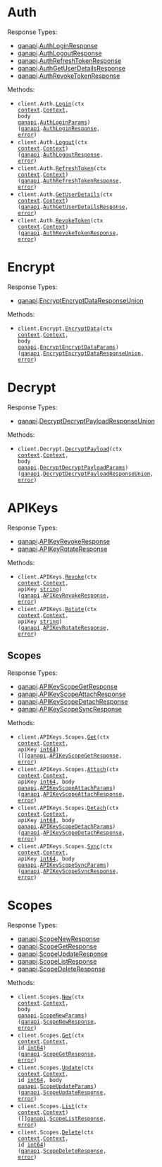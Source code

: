 # Auth

Response Types:

- <a href="https://pkg.go.dev/github.com/qanapi/qanapi-sdk-golang">qanapi</a>.<a href="https://pkg.go.dev/github.com/qanapi/qanapi-sdk-golang#AuthLoginResponse">AuthLoginResponse</a>
- <a href="https://pkg.go.dev/github.com/qanapi/qanapi-sdk-golang">qanapi</a>.<a href="https://pkg.go.dev/github.com/qanapi/qanapi-sdk-golang#AuthLogoutResponse">AuthLogoutResponse</a>
- <a href="https://pkg.go.dev/github.com/qanapi/qanapi-sdk-golang">qanapi</a>.<a href="https://pkg.go.dev/github.com/qanapi/qanapi-sdk-golang#AuthRefreshTokenResponse">AuthRefreshTokenResponse</a>
- <a href="https://pkg.go.dev/github.com/qanapi/qanapi-sdk-golang">qanapi</a>.<a href="https://pkg.go.dev/github.com/qanapi/qanapi-sdk-golang#AuthGetUserDetailsResponse">AuthGetUserDetailsResponse</a>
- <a href="https://pkg.go.dev/github.com/qanapi/qanapi-sdk-golang">qanapi</a>.<a href="https://pkg.go.dev/github.com/qanapi/qanapi-sdk-golang#AuthRevokeTokenResponse">AuthRevokeTokenResponse</a>

Methods:

- <code title="post /auth/login">client.Auth.<a href="https://pkg.go.dev/github.com/qanapi/qanapi-sdk-golang#AuthService.Login">Login</a>(ctx <a href="https://pkg.go.dev/context">context</a>.<a href="https://pkg.go.dev/context#Context">Context</a>, body <a href="https://pkg.go.dev/github.com/qanapi/qanapi-sdk-golang">qanapi</a>.<a href="https://pkg.go.dev/github.com/qanapi/qanapi-sdk-golang#AuthLoginParams">AuthLoginParams</a>) (<a href="https://pkg.go.dev/github.com/qanapi/qanapi-sdk-golang">qanapi</a>.<a href="https://pkg.go.dev/github.com/qanapi/qanapi-sdk-golang#AuthLoginResponse">AuthLoginResponse</a>, <a href="https://pkg.go.dev/builtin#error">error</a>)</code>
- <code title="post /auth/logout">client.Auth.<a href="https://pkg.go.dev/github.com/qanapi/qanapi-sdk-golang#AuthService.Logout">Logout</a>(ctx <a href="https://pkg.go.dev/context">context</a>.<a href="https://pkg.go.dev/context#Context">Context</a>) (<a href="https://pkg.go.dev/github.com/qanapi/qanapi-sdk-golang">qanapi</a>.<a href="https://pkg.go.dev/github.com/qanapi/qanapi-sdk-golang#AuthLogoutResponse">AuthLogoutResponse</a>, <a href="https://pkg.go.dev/builtin#error">error</a>)</code>
- <code title="post /auth/refresh">client.Auth.<a href="https://pkg.go.dev/github.com/qanapi/qanapi-sdk-golang#AuthService.RefreshToken">RefreshToken</a>(ctx <a href="https://pkg.go.dev/context">context</a>.<a href="https://pkg.go.dev/context#Context">Context</a>) (<a href="https://pkg.go.dev/github.com/qanapi/qanapi-sdk-golang">qanapi</a>.<a href="https://pkg.go.dev/github.com/qanapi/qanapi-sdk-golang#AuthRefreshTokenResponse">AuthRefreshTokenResponse</a>, <a href="https://pkg.go.dev/builtin#error">error</a>)</code>
- <code title="get /auth/userdetails">client.Auth.<a href="https://pkg.go.dev/github.com/qanapi/qanapi-sdk-golang#AuthService.GetUserDetails">GetUserDetails</a>(ctx <a href="https://pkg.go.dev/context">context</a>.<a href="https://pkg.go.dev/context#Context">Context</a>) (<a href="https://pkg.go.dev/github.com/qanapi/qanapi-sdk-golang">qanapi</a>.<a href="https://pkg.go.dev/github.com/qanapi/qanapi-sdk-golang#AuthGetUserDetailsResponse">AuthGetUserDetailsResponse</a>, <a href="https://pkg.go.dev/builtin#error">error</a>)</code>
- <code title="post /auth/revoke">client.Auth.<a href="https://pkg.go.dev/github.com/qanapi/qanapi-sdk-golang#AuthService.RevokeToken">RevokeToken</a>(ctx <a href="https://pkg.go.dev/context">context</a>.<a href="https://pkg.go.dev/context#Context">Context</a>) (<a href="https://pkg.go.dev/github.com/qanapi/qanapi-sdk-golang">qanapi</a>.<a href="https://pkg.go.dev/github.com/qanapi/qanapi-sdk-golang#AuthRevokeTokenResponse">AuthRevokeTokenResponse</a>, <a href="https://pkg.go.dev/builtin#error">error</a>)</code>

# Encrypt

Response Types:

- <a href="https://pkg.go.dev/github.com/qanapi/qanapi-sdk-golang">qanapi</a>.<a href="https://pkg.go.dev/github.com/qanapi/qanapi-sdk-golang#EncryptEncryptDataResponseUnion">EncryptEncryptDataResponseUnion</a>

Methods:

- <code title="post /encrypt">client.Encrypt.<a href="https://pkg.go.dev/github.com/qanapi/qanapi-sdk-golang#EncryptService.EncryptData">EncryptData</a>(ctx <a href="https://pkg.go.dev/context">context</a>.<a href="https://pkg.go.dev/context#Context">Context</a>, body <a href="https://pkg.go.dev/github.com/qanapi/qanapi-sdk-golang">qanapi</a>.<a href="https://pkg.go.dev/github.com/qanapi/qanapi-sdk-golang#EncryptEncryptDataParams">EncryptEncryptDataParams</a>) (<a href="https://pkg.go.dev/github.com/qanapi/qanapi-sdk-golang">qanapi</a>.<a href="https://pkg.go.dev/github.com/qanapi/qanapi-sdk-golang#EncryptEncryptDataResponseUnion">EncryptEncryptDataResponseUnion</a>, <a href="https://pkg.go.dev/builtin#error">error</a>)</code>

# Decrypt

Response Types:

- <a href="https://pkg.go.dev/github.com/qanapi/qanapi-sdk-golang">qanapi</a>.<a href="https://pkg.go.dev/github.com/qanapi/qanapi-sdk-golang#DecryptDecryptPayloadResponseUnion">DecryptDecryptPayloadResponseUnion</a>

Methods:

- <code title="post /decrypt">client.Decrypt.<a href="https://pkg.go.dev/github.com/qanapi/qanapi-sdk-golang#DecryptService.DecryptPayload">DecryptPayload</a>(ctx <a href="https://pkg.go.dev/context">context</a>.<a href="https://pkg.go.dev/context#Context">Context</a>, body <a href="https://pkg.go.dev/github.com/qanapi/qanapi-sdk-golang">qanapi</a>.<a href="https://pkg.go.dev/github.com/qanapi/qanapi-sdk-golang#DecryptDecryptPayloadParams">DecryptDecryptPayloadParams</a>) (<a href="https://pkg.go.dev/github.com/qanapi/qanapi-sdk-golang">qanapi</a>.<a href="https://pkg.go.dev/github.com/qanapi/qanapi-sdk-golang#DecryptDecryptPayloadResponseUnion">DecryptDecryptPayloadResponseUnion</a>, <a href="https://pkg.go.dev/builtin#error">error</a>)</code>

# APIKeys

Response Types:

- <a href="https://pkg.go.dev/github.com/qanapi/qanapi-sdk-golang">qanapi</a>.<a href="https://pkg.go.dev/github.com/qanapi/qanapi-sdk-golang#APIKeyRevokeResponse">APIKeyRevokeResponse</a>
- <a href="https://pkg.go.dev/github.com/qanapi/qanapi-sdk-golang">qanapi</a>.<a href="https://pkg.go.dev/github.com/qanapi/qanapi-sdk-golang#APIKeyRotateResponse">APIKeyRotateResponse</a>

Methods:

- <code title="patch /api-keys/{apiKey}/revoke">client.APIKeys.<a href="https://pkg.go.dev/github.com/qanapi/qanapi-sdk-golang#APIKeyService.Revoke">Revoke</a>(ctx <a href="https://pkg.go.dev/context">context</a>.<a href="https://pkg.go.dev/context#Context">Context</a>, apiKey <a href="https://pkg.go.dev/builtin#string">string</a>) (<a href="https://pkg.go.dev/github.com/qanapi/qanapi-sdk-golang">qanapi</a>.<a href="https://pkg.go.dev/github.com/qanapi/qanapi-sdk-golang#APIKeyRevokeResponse">APIKeyRevokeResponse</a>, <a href="https://pkg.go.dev/builtin#error">error</a>)</code>
- <code title="patch /api-keys/{apiKey}/rotate">client.APIKeys.<a href="https://pkg.go.dev/github.com/qanapi/qanapi-sdk-golang#APIKeyService.Rotate">Rotate</a>(ctx <a href="https://pkg.go.dev/context">context</a>.<a href="https://pkg.go.dev/context#Context">Context</a>, apiKey <a href="https://pkg.go.dev/builtin#string">string</a>) (<a href="https://pkg.go.dev/github.com/qanapi/qanapi-sdk-golang">qanapi</a>.<a href="https://pkg.go.dev/github.com/qanapi/qanapi-sdk-golang#APIKeyRotateResponse">APIKeyRotateResponse</a>, <a href="https://pkg.go.dev/builtin#error">error</a>)</code>

## Scopes

Response Types:

- <a href="https://pkg.go.dev/github.com/qanapi/qanapi-sdk-golang">qanapi</a>.<a href="https://pkg.go.dev/github.com/qanapi/qanapi-sdk-golang#APIKeyScopeGetResponse">APIKeyScopeGetResponse</a>
- <a href="https://pkg.go.dev/github.com/qanapi/qanapi-sdk-golang">qanapi</a>.<a href="https://pkg.go.dev/github.com/qanapi/qanapi-sdk-golang#APIKeyScopeAttachResponse">APIKeyScopeAttachResponse</a>
- <a href="https://pkg.go.dev/github.com/qanapi/qanapi-sdk-golang">qanapi</a>.<a href="https://pkg.go.dev/github.com/qanapi/qanapi-sdk-golang#APIKeyScopeDetachResponse">APIKeyScopeDetachResponse</a>
- <a href="https://pkg.go.dev/github.com/qanapi/qanapi-sdk-golang">qanapi</a>.<a href="https://pkg.go.dev/github.com/qanapi/qanapi-sdk-golang#APIKeyScopeSyncResponse">APIKeyScopeSyncResponse</a>

Methods:

- <code title="get /api-keys/{apiKey}/scopes">client.APIKeys.Scopes.<a href="https://pkg.go.dev/github.com/qanapi/qanapi-sdk-golang#APIKeyScopeService.Get">Get</a>(ctx <a href="https://pkg.go.dev/context">context</a>.<a href="https://pkg.go.dev/context#Context">Context</a>, apiKey <a href="https://pkg.go.dev/builtin#int64">int64</a>) ([]<a href="https://pkg.go.dev/github.com/qanapi/qanapi-sdk-golang">qanapi</a>.<a href="https://pkg.go.dev/github.com/qanapi/qanapi-sdk-golang#APIKeyScopeGetResponse">APIKeyScopeGetResponse</a>, <a href="https://pkg.go.dev/builtin#error">error</a>)</code>
- <code title="post /api-keys/{apiKey}/scopes/attach">client.APIKeys.Scopes.<a href="https://pkg.go.dev/github.com/qanapi/qanapi-sdk-golang#APIKeyScopeService.Attach">Attach</a>(ctx <a href="https://pkg.go.dev/context">context</a>.<a href="https://pkg.go.dev/context#Context">Context</a>, apiKey <a href="https://pkg.go.dev/builtin#int64">int64</a>, body <a href="https://pkg.go.dev/github.com/qanapi/qanapi-sdk-golang">qanapi</a>.<a href="https://pkg.go.dev/github.com/qanapi/qanapi-sdk-golang#APIKeyScopeAttachParams">APIKeyScopeAttachParams</a>) (<a href="https://pkg.go.dev/github.com/qanapi/qanapi-sdk-golang">qanapi</a>.<a href="https://pkg.go.dev/github.com/qanapi/qanapi-sdk-golang#APIKeyScopeAttachResponse">APIKeyScopeAttachResponse</a>, <a href="https://pkg.go.dev/builtin#error">error</a>)</code>
- <code title="post /api-keys/{apiKey}/scopes/detach">client.APIKeys.Scopes.<a href="https://pkg.go.dev/github.com/qanapi/qanapi-sdk-golang#APIKeyScopeService.Detach">Detach</a>(ctx <a href="https://pkg.go.dev/context">context</a>.<a href="https://pkg.go.dev/context#Context">Context</a>, apiKey <a href="https://pkg.go.dev/builtin#int64">int64</a>, body <a href="https://pkg.go.dev/github.com/qanapi/qanapi-sdk-golang">qanapi</a>.<a href="https://pkg.go.dev/github.com/qanapi/qanapi-sdk-golang#APIKeyScopeDetachParams">APIKeyScopeDetachParams</a>) (<a href="https://pkg.go.dev/github.com/qanapi/qanapi-sdk-golang">qanapi</a>.<a href="https://pkg.go.dev/github.com/qanapi/qanapi-sdk-golang#APIKeyScopeDetachResponse">APIKeyScopeDetachResponse</a>, <a href="https://pkg.go.dev/builtin#error">error</a>)</code>
- <code title="post /api-keys/{apiKey}/scopes/sync">client.APIKeys.Scopes.<a href="https://pkg.go.dev/github.com/qanapi/qanapi-sdk-golang#APIKeyScopeService.Sync">Sync</a>(ctx <a href="https://pkg.go.dev/context">context</a>.<a href="https://pkg.go.dev/context#Context">Context</a>, apiKey <a href="https://pkg.go.dev/builtin#int64">int64</a>, body <a href="https://pkg.go.dev/github.com/qanapi/qanapi-sdk-golang">qanapi</a>.<a href="https://pkg.go.dev/github.com/qanapi/qanapi-sdk-golang#APIKeyScopeSyncParams">APIKeyScopeSyncParams</a>) (<a href="https://pkg.go.dev/github.com/qanapi/qanapi-sdk-golang">qanapi</a>.<a href="https://pkg.go.dev/github.com/qanapi/qanapi-sdk-golang#APIKeyScopeSyncResponse">APIKeyScopeSyncResponse</a>, <a href="https://pkg.go.dev/builtin#error">error</a>)</code>

# Scopes

Response Types:

- <a href="https://pkg.go.dev/github.com/qanapi/qanapi-sdk-golang">qanapi</a>.<a href="https://pkg.go.dev/github.com/qanapi/qanapi-sdk-golang#ScopeNewResponse">ScopeNewResponse</a>
- <a href="https://pkg.go.dev/github.com/qanapi/qanapi-sdk-golang">qanapi</a>.<a href="https://pkg.go.dev/github.com/qanapi/qanapi-sdk-golang#ScopeGetResponse">ScopeGetResponse</a>
- <a href="https://pkg.go.dev/github.com/qanapi/qanapi-sdk-golang">qanapi</a>.<a href="https://pkg.go.dev/github.com/qanapi/qanapi-sdk-golang#ScopeUpdateResponse">ScopeUpdateResponse</a>
- <a href="https://pkg.go.dev/github.com/qanapi/qanapi-sdk-golang">qanapi</a>.<a href="https://pkg.go.dev/github.com/qanapi/qanapi-sdk-golang#ScopeListResponse">ScopeListResponse</a>
- <a href="https://pkg.go.dev/github.com/qanapi/qanapi-sdk-golang">qanapi</a>.<a href="https://pkg.go.dev/github.com/qanapi/qanapi-sdk-golang#ScopeDeleteResponse">ScopeDeleteResponse</a>

Methods:

- <code title="post /scopes">client.Scopes.<a href="https://pkg.go.dev/github.com/qanapi/qanapi-sdk-golang#ScopeService.New">New</a>(ctx <a href="https://pkg.go.dev/context">context</a>.<a href="https://pkg.go.dev/context#Context">Context</a>, body <a href="https://pkg.go.dev/github.com/qanapi/qanapi-sdk-golang">qanapi</a>.<a href="https://pkg.go.dev/github.com/qanapi/qanapi-sdk-golang#ScopeNewParams">ScopeNewParams</a>) (<a href="https://pkg.go.dev/github.com/qanapi/qanapi-sdk-golang">qanapi</a>.<a href="https://pkg.go.dev/github.com/qanapi/qanapi-sdk-golang#ScopeNewResponse">ScopeNewResponse</a>, <a href="https://pkg.go.dev/builtin#error">error</a>)</code>
- <code title="get /scopes/{id}">client.Scopes.<a href="https://pkg.go.dev/github.com/qanapi/qanapi-sdk-golang#ScopeService.Get">Get</a>(ctx <a href="https://pkg.go.dev/context">context</a>.<a href="https://pkg.go.dev/context#Context">Context</a>, id <a href="https://pkg.go.dev/builtin#int64">int64</a>) (<a href="https://pkg.go.dev/github.com/qanapi/qanapi-sdk-golang">qanapi</a>.<a href="https://pkg.go.dev/github.com/qanapi/qanapi-sdk-golang#ScopeGetResponse">ScopeGetResponse</a>, <a href="https://pkg.go.dev/builtin#error">error</a>)</code>
- <code title="put /scopes/{id}">client.Scopes.<a href="https://pkg.go.dev/github.com/qanapi/qanapi-sdk-golang#ScopeService.Update">Update</a>(ctx <a href="https://pkg.go.dev/context">context</a>.<a href="https://pkg.go.dev/context#Context">Context</a>, id <a href="https://pkg.go.dev/builtin#int64">int64</a>, body <a href="https://pkg.go.dev/github.com/qanapi/qanapi-sdk-golang">qanapi</a>.<a href="https://pkg.go.dev/github.com/qanapi/qanapi-sdk-golang#ScopeUpdateParams">ScopeUpdateParams</a>) (<a href="https://pkg.go.dev/github.com/qanapi/qanapi-sdk-golang">qanapi</a>.<a href="https://pkg.go.dev/github.com/qanapi/qanapi-sdk-golang#ScopeUpdateResponse">ScopeUpdateResponse</a>, <a href="https://pkg.go.dev/builtin#error">error</a>)</code>
- <code title="get /scopes">client.Scopes.<a href="https://pkg.go.dev/github.com/qanapi/qanapi-sdk-golang#ScopeService.List">List</a>(ctx <a href="https://pkg.go.dev/context">context</a>.<a href="https://pkg.go.dev/context#Context">Context</a>) ([]<a href="https://pkg.go.dev/github.com/qanapi/qanapi-sdk-golang">qanapi</a>.<a href="https://pkg.go.dev/github.com/qanapi/qanapi-sdk-golang#ScopeListResponse">ScopeListResponse</a>, <a href="https://pkg.go.dev/builtin#error">error</a>)</code>
- <code title="delete /scopes/{id}">client.Scopes.<a href="https://pkg.go.dev/github.com/qanapi/qanapi-sdk-golang#ScopeService.Delete">Delete</a>(ctx <a href="https://pkg.go.dev/context">context</a>.<a href="https://pkg.go.dev/context#Context">Context</a>, id <a href="https://pkg.go.dev/builtin#int64">int64</a>) (<a href="https://pkg.go.dev/github.com/qanapi/qanapi-sdk-golang">qanapi</a>.<a href="https://pkg.go.dev/github.com/qanapi/qanapi-sdk-golang#ScopeDeleteResponse">ScopeDeleteResponse</a>, <a href="https://pkg.go.dev/builtin#error">error</a>)</code>
